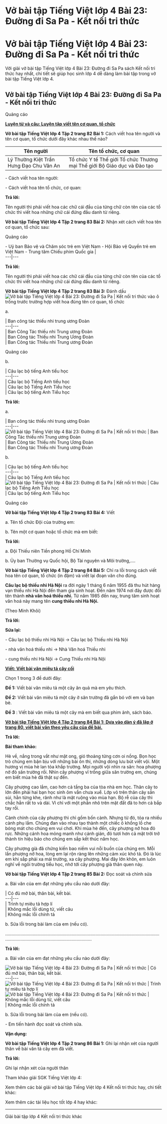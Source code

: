 # Vở bài tập Tiếng Việt lớp 4 Bài 23: Đường đi Sa Pa - Kết nối tri thức

# Vở bài tập Tiếng Việt lớp 4 Bài 23: Đường đi Sa Pa - Kết nối tri thức

Với giải vở bài tập Tiếng Việt lớp 4 Bài 23: Đường đi Sa Pa sách Kết nối tri thức hay nhất, chi tiết sẽ giúp học sinh lớp 4 dễ dàng làm bài tập trong vở bài tập Tiếng Việt lớp 4.

## Vở bài tập Tiếng Việt lớp 4 Bài 23: Đường đi Sa Pa - Kết nối tri thức

Quảng cáo

[**Luyện từ và câu: Luyện tập viết tên cơ quan, tổ chức**](https://vietjack.com/vbt-tieng-viet-4-kn/luyen-tu-va-cau-luyen-tap-viet-ten-co-quan-to-chuc.jsp)

**Vở bài tập Tiếng Việt lớp 4 Tập 2 trang 82 Bài 1:** Cách viết hoa tên người và tên cơ quan, tổ chức dưới đây khác nhau thế nào? 

**Tên người** |  **Tên tổ chức, cơ quan**  
---|---  
Lý Thường Kiệt  Trần Hưng Đạo Chu Văn An |  Tổ chức Y tế Thế giới  Tổ chức Thương mại Thế giới  Bộ Giáo dục và Đào tạo  
  
\- Cách viết hoa tên người:

\- Cách viết hoa tên tổ chức, cơ quan:

**Trả lời:**

Tên người thì phải viết hoa các chữ cái đầu của từng chữ còn tên của các tổ chức thì viết hoa những chữ cái đứng đầu danh từ riêng.

**Vở bài tập Tiếng Việt lớp 4 Tập 2 trang 83 Bài 2:** Nhận xét cách viết hoa tên cơ quan, tổ chức sau: 

Quảng cáo

\- Uỷ ban Bảo vệ và Chăm sóc trẻ em Việt Nam  \- Hội Bảo vệ Quyền trẻ em Việt Nam  \- Trung tâm Chiếu phim Quốc gia |   
---|---  
  
**Trả lời:**

Tên người thì phải viết hoa các chữ cái đầu của từng chữ còn tên của các tổ chức thì viết hoa những chữ cái đứng đầu danh từ riêng.

**Vở bài tập Tiếng Việt lớp 4 Tập 2 trang 83 Bài 3:** Đánh dấu ![Vở bài tập Tiếng Việt lớp 4 Bài 23: Đường đi Sa Pa | Kết nối tri thức](https://vietjack.com/vbt-tieng-viet-4-kn/images/bai-23-duong-di-sa-pa.PNG) vào ô trống trước trường hợp viết hoa đúng tên cơ quan, tổ chức 

a. 

|  Ban công tác thiếu nhi trung ương Đoàn  
---|---  
|  Ban Công Tác thiếu nhi Trung ương Đoàn  
|  Ban Công tác Thiếu nhi Trung Ương Đoàn  
|  Ban Công tác Thiếu nhi Trung ương Đoàn  
  
Quảng cáo

b.

|  Câu lạc bộ tiếng Anh tiểu học  
---|---  
|  Câu lạc bộ Tiếng Anh tiểu học  
|  Câu lạc bộ Tiếng Anh Tiểu học  
|  Câu lạc bộ tiếng Anh Tiểu học  
  
**Trả lời:**

a. 

|  Ban công tác thiếu nhi trung ương Đoàn  
---|---  
![Vở bài tập Tiếng Việt lớp 4 Bài 23: Đường đi Sa Pa | Kết nối tri thức](https://vietjack.com/vbt-tieng-viet-4-kn/images/bai-23-duong-di-sa-pa.PNG) |  Ban Công Tác thiếu nhi Trung ương Đoàn  
|  Ban Công tác Thiếu nhi Trung Ương Đoàn  
|  Ban Công tác Thiếu nhi Trung ương Đoàn  
  
b.

|  Câu lạc bộ tiếng Anh tiểu học  
---|---  
|  Câu lạc bộ Tiếng Anh tiểu học  
![Vở bài tập Tiếng Việt lớp 4 Bài 23: Đường đi Sa Pa | Kết nối tri thức](https://vietjack.com/vbt-tieng-viet-4-kn/images/bai-23-duong-di-sa-pa.PNG) |  Câu lạc bộ Tiếng Anh Tiểu học  
|  Câu lạc bộ tiếng Anh Tiểu học  
  
Quảng cáo

**Vở bài tập Tiếng Việt lớp 4 Tập 2 trang 83 Bài 4:** Viết 

a. Tên tổ chức Đội của trường em: 

b. Tên một cơ quan hoặc tổ chức mà em biết: 

**Trả lời:**

a. Đội Thiếu niên Tiền phong Hồ Chí Minh

b. Ủy ban Thường vụ Quốc hội, Bộ Tài nguyên và Môi trường,....

**Vở bài tập Tiếng Việt lớp 4 Tập 2 trang 84 Bài 5:** Chỉ ra lỗi trong cách viết hoa tên cơ quan, tổ chức (in đậm) và viết lại đoạn văn cho đúng. 

**Câu lạc bộ thiếu nhi Hà Nội** ra đời ngày 1 tháng 6 năm 1955 đã thu hút hàng vạn thiếu nhi Hà Nội đến tham gia sinh hoạt. Đến năm 1974 nơi đây được đổi tên thành **nhà văn hoá thiếu nhi.** Từ năm 1985 đến nay, trung tâm sinh hoạt văn hoá này mang tên **cung thiếu nhi Hà Nội.**

(Theo Minh Khôi) 

**Trả lời:**

**Sửa lại:**

\- Câu lạc bộ thiếu nhi Hà Nội → Câu lạc bộ Thiếu nhi Hà Nội

\- nhà văn hoá thiếu nhi → Nhà Văn hoá Thiếu nhi

\- cung thiếu nhi Hà Nội → Cung Thiếu nhi Hà Nội

[**Viết: Viết bài văn miêu tả cây cối**](https://vietjack.com/vbt-tieng-viet-4-kn/viet-viet-bai-van-mieu-ta-cay-coi.jsp)

Chọn 1 trong 3 đề dưới đây: 

**Đề 1:** Viết bài văn miêu tả một cây ăn quả mà em yêu thích. 

**Đề 2:** Viết bài văn miêu tả một cây ở sân trường đã gắn bó với em và bạn bè. 

**Đề 3** : Viết bài văn miêu tả một cây mà em biết qua phim ảnh, sách báo. 

[**Vở bài tập Tiếng Việt lớp 4 Tập 2 trang 84 Bài 1:** **Dựa vào dàn ý đã lập ở trang 80, viết bài văn theo yêu cầu của đề bài.**](https://vietjack.com/vbt-tieng-viet-4-kn/dua-vao-dan-y-da-lap-o-trang-80-viet-bai-van-vm.jsp)

**Trả lời:**

**Bài tham khảo:**

Hè về, nắng trong vắt như mật ong, gió thoảng từng cơn oi nồng. Bọn học trò chúng em bận bịu với những bài ôn thi, những dòng lưu bút viết vội. Một hương vị mùa hè lan tỏa khắp trường. Mọi người vội nhìn ra sân: hoa phượng nở đỏ sân trường rồi. Nhìn cây phượng vĩ trồng giữa sân trường em, chúng em biết mùa hè đã thật sự đến.

Cây phượng cao lắm, cao hơn cả tầng ba của tòa nhà em học. Thân cây to lớn đến phải hai bạn học sinh ôm vẫn chưa xuể. Lớp vỏ trên thân cây sần sùi, hằn từng khe, rãnh như là mặt ruộng vào mùa hạn. Bộ rễ của cây thì chắc hẳn rất to và dài. Vì chỉ với một phần nhô trên mặt đất đã to hơn cả bắp tay rồi.

Cành chính của cây phượng thì chỉ gồm bốn cành. Nhưng từ đó, tỏa ra nhiều cành phụ lắm. Chúng đan vào nhau tạo thành một chiếc ô khổng lồ che bóng mát cho chúng em vui chơi. Khi mùa hè đến, cây phượng nở hoa đỏ rực. Những cánh hoa mỏng manh như cánh gián, đỏ tươi hơn cả mặt trời trở thành tín hiệu báo cho chúng em sắp kết thúc năm học.

Cây phượng già đã chứng kiến bao niềm vui nỗi buồn của chúng em. Mỗi lần phượng nở hoa, lòng em lại rộn ràng lên những cảm xúc khó tả. Đó là lúc em khi sắp phải xa mái trường, xa cây phượng. Mai đây lớn khôn, em luôn nghĩ về ngôi trường tiểu học, nhớ tới cây phượng già thân quen này.

**Vở bài tập Tiếng Việt lớp 4 Tập 2 trang 85 Bài 2:** Đọc soát và chỉnh sửa

a. Bài văn của em đạt những yêu cầu nào dưới đây:

|  Có đủ mở bài, thân bài, kết bài.  
---|---  
|  Trình tự miêu tả hợp lí  
|  Không mắc lỗi dùng từ, viết câu  
|  Không mắc lỗi chính tả   
  
b. Sửa lỗi trong bài làm của em (nếu có).

…………………………………………………………………………………………………………………………………………………………………………

**Trả lời:**

a. Bài văn của em đạt những yêu cầu nào dưới đây:

![Vở bài tập Tiếng Việt lớp 4 Bài 23: Đường đi Sa Pa | Kết nối tri thức](https://vietjack.com/vbt-tieng-viet-4-kn/images/bai-23-duong-di-sa-pa.PNG) |  Có đủ mở bài, thân bài, kết bài.  
---|---  
![Vở bài tập Tiếng Việt lớp 4 Bài 23: Đường đi Sa Pa | Kết nối tri thức](https://vietjack.com/vbt-tieng-viet-4-kn/images/bai-23-duong-di-sa-pa.PNG) |  Trình tự miêu tả hợp lí  
![Vở bài tập Tiếng Việt lớp 4 Bài 23: Đường đi Sa Pa | Kết nối tri thức](https://vietjack.com/vbt-tieng-viet-4-kn/images/bai-23-duong-di-sa-pa.PNG) |  Không mắc lỗi dùng từ, viết câu  
|  Không mắc lỗi chính tả   
  
b. Sửa lỗi trong bài làm của em (nếu có).

\- Em tiến hành đọc soát và chỉnh sửa. 

**Vận dụng:**

**Vở bài tập Tiếng Việt lớp 4 Tập 2 trang 86 Bài 1:** Ghi lại nhận xét của người thân về bài văn tả cây em đã viết.

**Trả lời:**

Ghi lại nhận xét của người thân

Tham khảo giải SGK Tiếng Việt lớp 4:

Xem thêm các bài giải vở bài tập Tiếng Việt lớp 4 Kết nối tri thức hay, chi tiết khác:

Xem thêm các tài liệu học tốt lớp 4 hay khác:

* * *

Giải bài tập lớp 4 Kết nối tri thức khác
